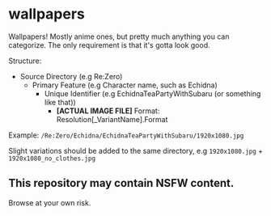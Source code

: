 # wallpapers

Wallpapers! Mostly anime ones, but pretty much anything you can categorize. The only requirement is that it's gotta look good.  

Structure:
* Source Directory (e.g Re:Zero)
	* Primary Feature (e.g Character name, such as Echidna)
		* Unique Identifier (e.g EchidnaTeaPartyWithSubaru (or something like that))
			* **[ACTUAL IMAGE FILE]** Format: Resolution[_VariantName].Format

Example: `/Re:Zero/Echidna/EchidnaTeaPartyWithSubaru/1920x1080.jpg`

Slight variations should be added to the same directory, e.g `1920x1080.jpg` + `1920x1080_no_clothes.jpg`

## This repository may contain NSFW content.

Browse at your own risk.
